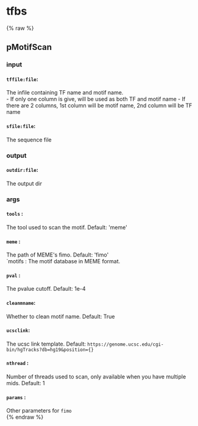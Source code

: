 # tfbs
<!-- toc -->
{% raw %}

## pMotifScan

### input
#### `tffile:file`:
The infile containing TF name and motif name.  
	- If only one column is give, will be used as both TF and motif name
	- If there are 2 columns, 1st column will be motif name, 2nd column will be TF name
#### `sfile:file`:
The sequence file  

### output
#### `outdir:file`:
The output dir  

### args
#### `tools`   :
The tool used to scan the motif. Default: 'meme'  
#### `meme`    :
The path of MEME's fimo. Default: 'fimo'  
`motifs   : The motif database in MEME format.
#### `pval`    :
The pvalue cutoff. Default: 1e-4  
#### `cleanmname`:
Whether to clean motif name. Default: True  
#### `ucsclink`:
The ucsc link template. Default: `https://genome.ucsc.edu/cgi-bin/hgTracks?db=hg19&position={}`  
#### `nthread` :
Number of threads used to scan, only available when you have multiple mids. Default: 1  
#### `params`  :
Other parameters for `fimo`  
{% endraw %}
